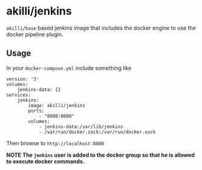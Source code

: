 # akilli/jenkins

`akilli/base` based jenkins image that includes the docker engine to use the docker pipeline plugin.

## Usage

In your `docker-compose.yml` include something like

    version: '3'
    volumes:
        jenkins-data: {}
    services:
        jenkins:
            image: akilli/jenkins
            ports:
                - "8080:8080"
            volumes:
                - jenkins-data:/var/lib/jenkins
                - /var/run/docker.sock:/var/run/docker.sock

Then browse to `http://localhost:8080`

**NOTE**
**The `jenkins` user is added to the docker group so that he is allowed to execute docker commands.** 
